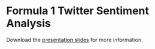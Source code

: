 # Formula 1 Twitter Sentiment Analysis

Download the [presentation slides](https://github.com/nidatuzohra/TwitFormula1/blob/main/F1TwitterSentimentAnalysisCaseStudies.pptx) for more information.
